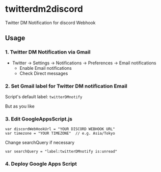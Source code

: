 # twitterdm2discord

Twitter DM Notification for discord Webhook

## Usage

### 1. Twitter DM Notification via Gmail

- Twitter -> Settings -> Notifications -> Preferences -> Email notifications
  - Enable Email notifications
  - Check Direct messages

### 2. Set Gmail label for Twitter DM notification Email

Script's default label: `twitterDMnotify`

But as you like

### 3. Edit GoogleAppsScript.js

```
var discordWebHookUrl = "YOUR DISCORD WEBHOOK URL"
var timezone = "YOUR TIMEZONE"  // e.g. Asia/Tokyo
```

Change searchQuery if necessary

```
var searchQuery = "label:twitterDMnotify is:unread"
```

### 4. Deploy Google Apps Script
